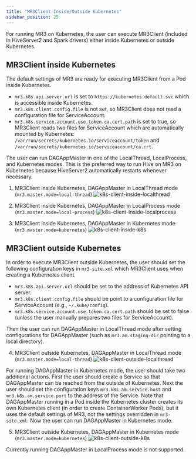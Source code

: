 ```yaml
---
title: "MR3Client Inside/Outside Kubernetes"
sidebar_position: 25
---
```


For running MR3 on Kubernetes,
the user can execute MR3Client (included in HiveServer2 and Spark drivers) either inside Kubernetes or outside Kubernetes.

## MR3Client inside Kubernetes

The default settings of MR3 are ready for executing MR3Client from a Pod inside Kubernetes.

* `mr3.k8s.api.server.url` is set to `https://kubernetes.default.svc` which is accessible inside Kubernetes.
* `mr3.k8s.client.config.file` is not set, so MR3Client does not read a configuration file for ServiceAccount.
* `mr3.k8s.service.account.use.token.ca.cert.path` is set to true,
  so MR3Client reads two files for ServiceAccount which are automatically mounted by Kubernetes: 
  `/var/run/secrets/kubernetes.io/serviceaccount/token` and 
  `/var/run/secrets/kubernetes.io/serviceaccount/ca.crt`.

The user can run DAGAppMaster in one of the LocalThread, LocalProcess, and Kubernetes modes.
This is the preferred way to run Hive on MR3 on Kubernetes because HiveServer2 automatically restarts whenever necessary. 

1. MR3Client inside Kubernetes, DAGAppMaster in LocalThread mode (`mr3.master.mode=local-thread`)
![k8s-client-inside-localthread](/mr3/k8s-client-inside-localthread-fs8.png)

2. MR3Client inside Kubernetes, DAGAppMaster in LocalProcess mode (`mr3.master.mode=local-process`)
![k8s-client-inside-localprocess](/mr3/k8s-client-inside-localprocess-fs8.png)

3. MR3Client inside Kubernetes, DAGAppMaster in Kubernetes mode (`mr3.master.mode=kubernetes`)
![k8s-client-inside-k8s](/mr3/k8s-client-inside-k8s-fs8.png)

## MR3Client outside Kubernetes

In order to execute MR3Client outside Kubernetes, the user should set the following configuration keys in `mr3-site.xml`
which MR3Client uses when creating a Kubernetes client.

* `mr3.k8s.api.server.url` should be set to the address of Kubernetes API server.
* `mr3.k8s.client.config.file` should be point to a configuration file for ServiceAccount (e.g., `~/.kube/config`).
* `mr3.k8s.service.account.use.token.ca.cert.path` should be set to false (unless the user manually prepares two files for ServiceAccount).

Then the user can run DAGAppMaster in LocalThread mode after setting configurations for DAGAppMaster
(such as `mr3.am.staging-dir` pointing to a local directory).

4. MR3Client outside Kubernetes, DAGAppMaster in LocalThread mode (`mr3.master.mode=local-thread`)
![k8s-client-outside-localthread](/mr3/k8s-client-outside-localthread-fs8.png)

For running DAGAppMaster in Kubernetes mode,
the user should take two additional actions.
First the user should  create a Service so that DAGAppMaster can be reached from the outside of Kubernetes.
Next the user should set the configuration keys `mr3.k8s.am.service.host` and `mr3.k8s.am.service.port` to the address of the Service.
Note that DAGAppMaster running in a Pod inside the Kubernetes cluster creates its own Kubernetes client (in order to create ContainerWorker Pods),
but it uses the default settings of MR3, not the settings overridden in `mr3-site.xml`.
Now the user can run DAGAppMaster in Kubernetes mode.

5. MR3Client outside Kubernetes, DAGAppMaster in Kubernetes mode (`mr3.master.mode=kubernetes`)
![k8s-client-outside-k8s](/mr3/k8s-client-outside-k8s-fs8.png)

Currently running DAGAppMaster in LocalProcess mode is not supported.
